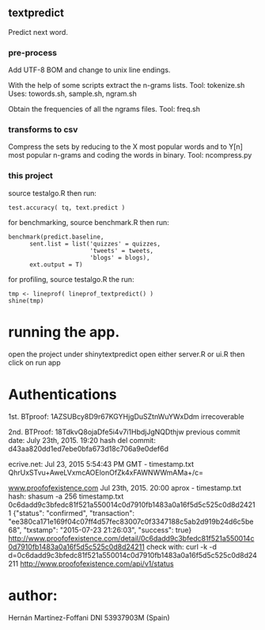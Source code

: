 ## textpredict

Predict next word.

### pre-process

Add UTF-8 BOM and change to unix line endings.

With the help of some scripts extract the n-grams lists.
Tool: tokenize.sh
Uses: towords.sh, sample.sh, ngram.sh

Obtain the frequencies of all the ngrams files.
Tool: freq.sh



### transforms to csv

Compress the sets by reducing to the X most popular words
and to Y[n] most popular n-grams and coding the words in binary.
Tool: ncompress.py



### this project

source testalgo.R
then run:

    test.accuracy( tq, text.predict )
    
for benchmarking, source benchmark.R
then run:

    benchmark(predict.baseline, 
          sent.list = list('quizzes' = quizzes, 
                           'tweets' = tweets, 
                           'blogs' = blogs), 
          ext.output = T)

for profiling, source testalgo.R
the run:

    tmp <- lineprof( lineprof_textpredict() )
    shine(tmp)


# running the app.

open the project under shinytextpredict
open either server.R or ui.R
then click on run app


# Authentications

1st. BTproof: 1AZSUBcy8D9r67KGYHjgDuSZtnWuYWxDdm
irrecoverable

2nd. BTProof: 18TdkvQ8ojaDfe5i4v7i1HbdjJgNQDthjw
previous commit date: July 23th, 2015. 19:20
hash del commit: d43aa820dd1ed7ebe0bfa673d18c706a9e0def6d

ecrive.net:
Jul 23, 2015 5:54:43 PM GMT - timestamp.txt
QhrUxSTvu+AweLVxmcAOElonOfZk4xFAWNWWmAMa+/c=

www.proofofexistence.com
Jul 23th, 2015. 20:00 aprox - timestamp.txt
hash: shasum -a 256 timestamp.txt
0c6dadd9c3bfedc81f521a550014c0d7910fb1483a0a16f5d5c525c0d8d24211
{"status": "confirmed", "transaction": "ee380ca171e169f04c07ff4d57fec83007c0f3347188c5ab2d919b24d6c5be68", "txstamp": "2015-07-23 21:26:03", "success": true}
http://www.proofofexistence.com/detail/0c6dadd9c3bfedc81f521a550014c0d7910fb1483a0a16f5d5c525c0d8d24211
check with:
curl -k -d d=0c6dadd9c3bfedc81f521a550014c0d7910fb1483a0a16f5d5c525c0d8d24211 http://www.proofofexistence.com/api/v1/status


# author:

Hernán Martínez-Foffani  DNI 53937903M (Spain)

